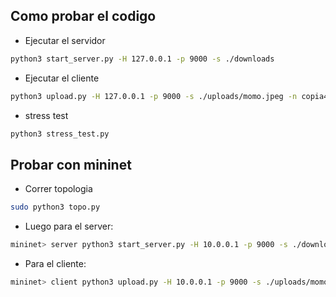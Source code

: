 ## Como probar el codigo

- Ejecutar el servidor
```sh
python3 start_server.py -H 127.0.0.1 -p 9000 -s ./downloads
```

- Ejecutar el cliente
```sh
python3 upload.py -H 127.0.0.1 -p 9000 -s ./uploads/momo.jpeg -n copia4.jpeg
```

- stress test
```sh
python3 stress_test.py
```

## Probar con mininet

- Correr topologia
```sh
sudo python3 topo.py
```

- Luego para el server:
```sh
mininet> server python3 start_server.py -H 10.0.0.1 -p 9000 -s ./downloads &
```

- Para el cliente:
```sh
mininet> client python3 upload.py -H 10.0.0.1 -p 9000 -s ./uploads/momo.jpeg -n copia1.jpeg
```
